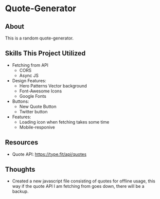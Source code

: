# Quote-Generator
## About
This is a random quote-generator. 

## Skills This Project Utilized
- Fetching from API
	- CORS
	- Async JS
- Design Features:
	- Hero Patterns Vector background
	- Font-Awesome Icons
	- Google Fonts
- Buttons:
	- New Quote Button
	- Twitter button
- Features:
	- Loading icon when fetching takes some time
	- Mobile-responive

## Resources
- Quote API: https://type.fit/api/quotes

## Thoughts
- Created a new javascript file consisting of quotes for offline usage, this way if the quote API I am fetching from goes down, there will be a backup.